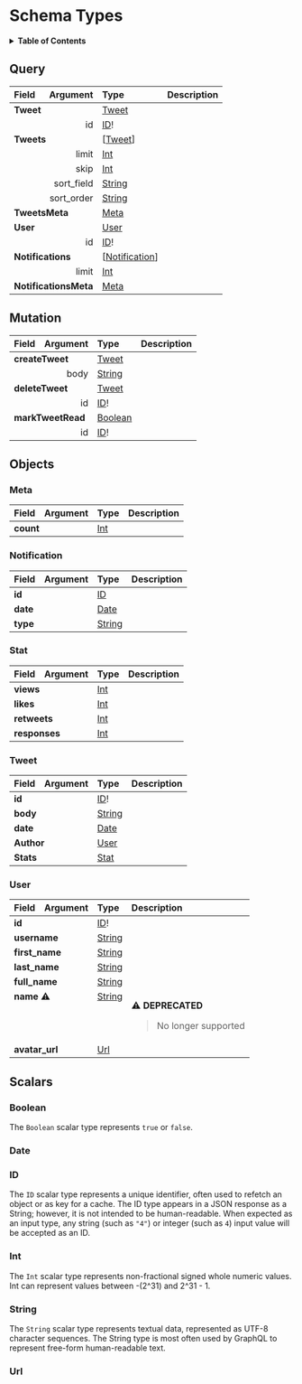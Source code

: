 # Schema Types

<details>
  <summary><strong>Table of Contents</strong></summary>

  * [Query](#query)
  * [Mutation](#mutation)
  * [Objects](#objects)
    * [Meta](#meta)
    * [Notification](#notification)
    * [Stat](#stat)
    * [Tweet](#tweet)
    * [User](#user)
  * [Scalars](#scalars)
    * [Boolean](#boolean)
    * [Date](#date)
    * [ID](#id)
    * [Int](#int)
    * [String](#string)
    * [Url](#url)

</details>

## Query
<table>
<thead>
<tr>
<th align="left">Field</th>
<th align="right">Argument</th>
<th align="left">Type</th>
<th align="left">Description</th>
</tr>
</thead>
<tbody>
<tr>
<td colspan="2" valign="top"><strong id="query.tweet">Tweet</strong></td>
<td valign="top"><a href="#tweet">Tweet</a></td>
<td></td>
</tr>
<tr>
<td colspan="2" align="right" valign="top">id</td>
<td valign="top"><a href="#id">ID</a>!</td>
<td></td>
</tr>
<tr>
<td colspan="2" valign="top"><strong id="query.tweets">Tweets</strong></td>
<td valign="top">[<a href="#tweet">Tweet</a>]</td>
<td></td>
</tr>
<tr>
<td colspan="2" align="right" valign="top">limit</td>
<td valign="top"><a href="#int">Int</a></td>
<td></td>
</tr>
<tr>
<td colspan="2" align="right" valign="top">skip</td>
<td valign="top"><a href="#int">Int</a></td>
<td></td>
</tr>
<tr>
<td colspan="2" align="right" valign="top">sort_field</td>
<td valign="top"><a href="#string">String</a></td>
<td></td>
</tr>
<tr>
<td colspan="2" align="right" valign="top">sort_order</td>
<td valign="top"><a href="#string">String</a></td>
<td></td>
</tr>
<tr>
<td colspan="2" valign="top"><strong id="query.tweetsmeta">TweetsMeta</strong></td>
<td valign="top"><a href="#meta">Meta</a></td>
<td></td>
</tr>
<tr>
<td colspan="2" valign="top"><strong id="query.user">User</strong></td>
<td valign="top"><a href="#user">User</a></td>
<td></td>
</tr>
<tr>
<td colspan="2" align="right" valign="top">id</td>
<td valign="top"><a href="#id">ID</a>!</td>
<td></td>
</tr>
<tr>
<td colspan="2" valign="top"><strong id="query.notifications">Notifications</strong></td>
<td valign="top">[<a href="#notification">Notification</a>]</td>
<td></td>
</tr>
<tr>
<td colspan="2" align="right" valign="top">limit</td>
<td valign="top"><a href="#int">Int</a></td>
<td></td>
</tr>
<tr>
<td colspan="2" valign="top"><strong id="query.notificationsmeta">NotificationsMeta</strong></td>
<td valign="top"><a href="#meta">Meta</a></td>
<td></td>
</tr>
</tbody>
</table>

## Mutation
<table>
<thead>
<tr>
<th align="left">Field</th>
<th align="right">Argument</th>
<th align="left">Type</th>
<th align="left">Description</th>
</tr>
</thead>
<tbody>
<tr>
<td colspan="2" valign="top"><strong id="mutation.createtweet">createTweet</strong></td>
<td valign="top"><a href="#tweet">Tweet</a></td>
<td></td>
</tr>
<tr>
<td colspan="2" align="right" valign="top">body</td>
<td valign="top"><a href="#string">String</a></td>
<td></td>
</tr>
<tr>
<td colspan="2" valign="top"><strong id="mutation.deletetweet">deleteTweet</strong></td>
<td valign="top"><a href="#tweet">Tweet</a></td>
<td></td>
</tr>
<tr>
<td colspan="2" align="right" valign="top">id</td>
<td valign="top"><a href="#id">ID</a>!</td>
<td></td>
</tr>
<tr>
<td colspan="2" valign="top"><strong id="mutation.marktweetread">markTweetRead</strong></td>
<td valign="top"><a href="#boolean">Boolean</a></td>
<td></td>
</tr>
<tr>
<td colspan="2" align="right" valign="top">id</td>
<td valign="top"><a href="#id">ID</a>!</td>
<td></td>
</tr>
</tbody>
</table>

## Objects

### Meta

<table>
<thead>
<tr>
<th align="left">Field</th>
<th align="right">Argument</th>
<th align="left">Type</th>
<th align="left">Description</th>
</tr>
</thead>
<tbody>
<tr>
<td colspan="2" valign="top"><strong id="meta.count">count</strong></td>
<td valign="top"><a href="#int">Int</a></td>
<td></td>
</tr>
</tbody>
</table>

### Notification

<table>
<thead>
<tr>
<th align="left">Field</th>
<th align="right">Argument</th>
<th align="left">Type</th>
<th align="left">Description</th>
</tr>
</thead>
<tbody>
<tr>
<td colspan="2" valign="top"><strong id="notification.id">id</strong></td>
<td valign="top"><a href="#id">ID</a></td>
<td></td>
</tr>
<tr>
<td colspan="2" valign="top"><strong id="notification.date">date</strong></td>
<td valign="top"><a href="#date">Date</a></td>
<td></td>
</tr>
<tr>
<td colspan="2" valign="top"><strong id="notification.type">type</strong></td>
<td valign="top"><a href="#string">String</a></td>
<td></td>
</tr>
</tbody>
</table>

### Stat

<table>
<thead>
<tr>
<th align="left">Field</th>
<th align="right">Argument</th>
<th align="left">Type</th>
<th align="left">Description</th>
</tr>
</thead>
<tbody>
<tr>
<td colspan="2" valign="top"><strong id="stat.views">views</strong></td>
<td valign="top"><a href="#int">Int</a></td>
<td></td>
</tr>
<tr>
<td colspan="2" valign="top"><strong id="stat.likes">likes</strong></td>
<td valign="top"><a href="#int">Int</a></td>
<td></td>
</tr>
<tr>
<td colspan="2" valign="top"><strong id="stat.retweets">retweets</strong></td>
<td valign="top"><a href="#int">Int</a></td>
<td></td>
</tr>
<tr>
<td colspan="2" valign="top"><strong id="stat.responses">responses</strong></td>
<td valign="top"><a href="#int">Int</a></td>
<td></td>
</tr>
</tbody>
</table>

### Tweet

<table>
<thead>
<tr>
<th align="left">Field</th>
<th align="right">Argument</th>
<th align="left">Type</th>
<th align="left">Description</th>
</tr>
</thead>
<tbody>
<tr>
<td colspan="2" valign="top"><strong id="tweet.id">id</strong></td>
<td valign="top"><a href="#id">ID</a>!</td>
<td></td>
</tr>
<tr>
<td colspan="2" valign="top"><strong id="tweet.body">body</strong></td>
<td valign="top"><a href="#string">String</a></td>
<td></td>
</tr>
<tr>
<td colspan="2" valign="top"><strong id="tweet.date">date</strong></td>
<td valign="top"><a href="#date">Date</a></td>
<td></td>
</tr>
<tr>
<td colspan="2" valign="top"><strong id="tweet.author">Author</strong></td>
<td valign="top"><a href="#user">User</a></td>
<td></td>
</tr>
<tr>
<td colspan="2" valign="top"><strong id="tweet.stats">Stats</strong></td>
<td valign="top"><a href="#stat">Stat</a></td>
<td></td>
</tr>
</tbody>
</table>

### User

<table>
<thead>
<tr>
<th align="left">Field</th>
<th align="right">Argument</th>
<th align="left">Type</th>
<th align="left">Description</th>
</tr>
</thead>
<tbody>
<tr>
<td colspan="2" valign="top"><strong id="user.id">id</strong></td>
<td valign="top"><a href="#id">ID</a>!</td>
<td></td>
</tr>
<tr>
<td colspan="2" valign="top"><strong id="user.username">username</strong></td>
<td valign="top"><a href="#string">String</a></td>
<td></td>
</tr>
<tr>
<td colspan="2" valign="top"><strong id="user.first_name">first_name</strong></td>
<td valign="top"><a href="#string">String</a></td>
<td></td>
</tr>
<tr>
<td colspan="2" valign="top"><strong id="user.last_name">last_name</strong></td>
<td valign="top"><a href="#string">String</a></td>
<td></td>
</tr>
<tr>
<td colspan="2" valign="top"><strong id="user.full_name">full_name</strong></td>
<td valign="top"><a href="#string">String</a></td>
<td></td>
</tr>
<tr>
<td colspan="2" valign="top"><strong id="user.name">name</strong> ⚠️</td>
<td valign="top"><a href="#string">String</a></td>
<td>
<p>⚠️ <strong>DEPRECATED</strong></p>
<blockquote>

No longer supported

</blockquote>
</td>
</tr>
<tr>
<td colspan="2" valign="top"><strong id="user.avatar_url">avatar_url</strong></td>
<td valign="top"><a href="#url">Url</a></td>
<td></td>
</tr>
</tbody>
</table>

## Scalars

### Boolean

The `Boolean` scalar type represents `true` or `false`.

### Date

### ID

The `ID` scalar type represents a unique identifier, often used to refetch an object or as key for a cache. The ID type appears in a JSON response as a String; however, it is not intended to be human-readable. When expected as an input type, any string (such as `"4"`) or integer (such as `4`) input value will be accepted as an ID.

### Int

The `Int` scalar type represents non-fractional signed whole numeric values. Int can represent values between -(2^31) and 2^31 - 1.

### String

The `String` scalar type represents textual data, represented as UTF-8 character sequences. The String type is most often used by GraphQL to represent free-form human-readable text.

### Url

